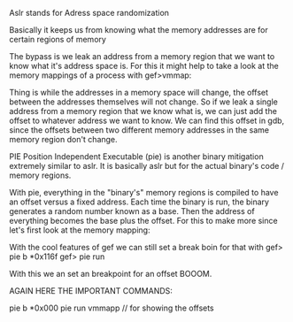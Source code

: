 Aslr stands for Adress space randomization

Basically it keeps us from knowing what  the memory addresses are for certain regions of memory

The bypass is we leak an address from a memory region that we want to know what it's address space is. For this it might help to take a look at the memory mappings of a process with gef>vmmap:


Thing is while the addresses in a memory space will change, the offset between the addresses themselves will not change. So if we leak a single address from a memory region that we know what is, we can just add the offset to whatever address we want to know. We can find this offset in gdb, since the offsets between two different memory addresses in the same memory region don't change.

PIE
Position Independent Executable (pie) is another binary mitigation extremely similar to aslr. It is basically aslr but for the actual binary's code / memory regions.

With pie, everything in the "binary's" memory regions is compiled to have an offset versus a fixed address. Each time the binary is run, the binary generates a random number known as a base. Then the address of everything becomes the base plus the offset. For this to make more since let's first look at the memory mapping:


With the cool features of gef we can still set a break  boin for that with gef> pie b *0x116f
									   gef> pie run

With this we an set an breakpoint for an offset BOOOM.


AGAIN HERE THE IMPORTANT COMMANDS:

pie b *0x000
pie run
vmmapp // for showing the offsets 

